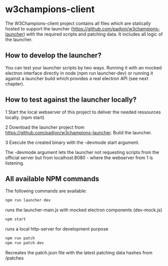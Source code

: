 # w3champions-client

The W3Champions-client project contains all files which are statically hosted to support the launcher (https://github.com/padjon/w3champions-launcher) with the required scripts and patching data. It includes all logic of the launcher.


## How to develop the launcher?

You can test your launcher scripts by two ways. Running it with an mocked electron interface directly in node (npm run launcher-dev) or running it against a launcher build which provides a real electron API (see next chapter).

## How to test against the launcher locally?

1 Start the local webserver of this project to deliver the needed ressources locally. (npm start)

2 Download the launcher project from https://github.com/padjon/w3champions-launcher. Build the launcher. 

3 Execute the created binary with the -devmode start argument.

The -devmode argument lets the launcher not requesting scripts from the official server but from localhost:8080 - where the webserver from 1 is listening.


## All available NPM commands
The following commands are available:

```javascript
npm run launcher-dev  
```
runs the launcher-main.js with mocked electron components (dev-mock.js)

```javascript 
npm start  
```
runs a local http-server for development purpose

```javascript 
npm run patch
npm run patch-dev
```
Recreates the patch.json file with the latest patching data hashes from /patches
